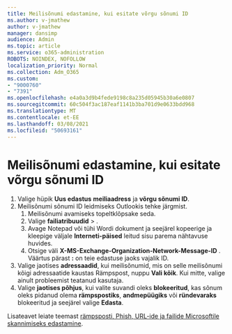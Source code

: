 ```yaml
---
title: Meilisõnumi edastamine, kui esitate võrgu sõnumi ID
ms.author: v-jmathew
author: v-jmathew
manager: dansimp
audience: Admin
ms.topic: article
ms.service: o365-administration
ROBOTS: NOINDEX, NOFOLLOW
localization_priority: Normal
ms.collection: Adm_O365
ms.custom:
- "9000760"
- "7391"
ms.openlocfilehash: e4a0a3d9b4fede9198c8a235d05945b30a6e0807
ms.sourcegitcommit: 60c504f3ac187eaf1141b3ba701d9e0633bdd968
ms.translationtype: MT
ms.contentlocale: et-EE
ms.lasthandoff: 03/08/2021
ms.locfileid: "50693161"
---
```

# <a name="submit-an-email-message-by-providing-the-network-message-id"></a>Meilisõnumi edastamine, kui esitate võrgu sõnumi ID

1. Valige hüpik **Uus edastus** **meiliaadress** ja **võrgu sõnumi ID**.
2. Meilisõnumi sõnumi ID leidmiseks Outlookis tehke järgmist.
    1. Meilisõnumi avamiseks topeltklõpsake seda.
    1. Valige **failiatribuudid**  >  .
    1. Avage Notepad või tühi Wordi dokument ja seejärel kopeerige ja kleepige väljale **Interneti-päised** leitud sisu parema nähtavuse huvides.
    1. Otsige väli **X-MS-Exchange-Organization-Network-Message-ID** . Väärtus pärast **:** on teie edastuse jaoks vajalik ID.
3. Valige jaotises **adressaadid**, kui meilisõnumid, mis on selle meilisõnumi kõigi adressaatide kaustas Rämpspost, nuppu **Vali kõik**. Kui mitte, valige ainult probleemist teatanud kasutaja.
4. Valige **jaotises põhjus**, kui valite suvandi oleks **blokeeritud**, kas sõnum oleks pidanud olema **rämpspostiks**, **andmepüügiks** või **ründevaraks** blokeeritud ja seejärel valige **Edasta**.

Lisateavet leiate teemast [rämpsposti, Phish, URL-ide ja failide Microsoftile skannimiseks edastamine](https://go.microsoft.com/fwlink/?linkid=2101479).
